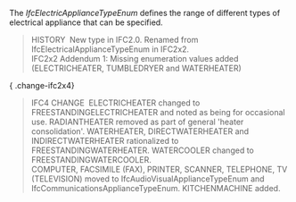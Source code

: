 ﻿The _IfcElectricApplianceTypeEnum_ defines the range of different types of electrical appliance that can be specified.

> HISTORY&nbsp; New type in IFC2.0. Renamed from IfcElectricalApplianceTypeEnum in IFC2x2.  
> IFC2x2 Addendum 1: Missing enumeration values added (ELECTRICHEATER, TUMBLEDRYER and WATERHEATER)

{ .change-ifc2x4}
> IFC4 CHANGE&nbsp; ELECTRICHEATER changed to FREESTANDINGELECTRICHEATER and noted as being for occasional use. RADIANTHEATER removed as part of general 'heater consolidation'. WATERHEATER, DIRECTWATERHEATER and INDIRECTWATERHEATER rationalized to FREESTANDINGWATERHEATER. WATERCOOLER changed to FREESTANDINGWATERCOOLER.   
> COMPUTER, FACSIMILE (FAX), PRINTER, SCANNER, TELEPHONE, TV (TELEVISION) moved to IfcAudioVisualApplianceTypeEnum and IfcCommunicationsApplianceTypeEnum. KITCHENMACHINE added.
